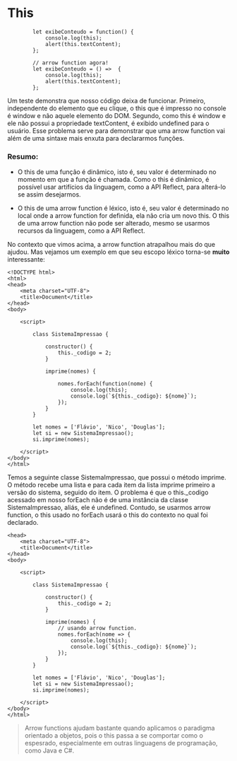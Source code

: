 # This


```
        let exibeConteudo = function() {
            console.log(this);
            alert(this.textContent);
        };
        
        // arrow function agora!
        let exibeConteudo = () =>  {
            console.log(this);
            alert(this.textContent);
        };
```

Um teste demonstra que nosso código deixa de funcionar. Primeiro, independente do elemento que eu clique, o this que é impresso no console é window e não aquele elemento do DOM. Segundo, como this é window e ele não possui a propriedade textContent, é exibido undefined para o usuário. Esse problema serve para demonstrar que uma arrow function vai além de uma sintaxe mais enxuta para declararmos funções.

### Resumo:

* O this de uma função é dinâmico, isto é, seu valor é determinado no momento em que a função é chamada. Como o this é dinâmico, é possível usar artifícios da linguagem, como a API Reflect, para alterá-lo se assim desejarmos.

* O this de uma arrow function é léxico, isto é, seu valor é determinado no local onde a arrow function for definida, ela não cria um novo this. O this de uma arrow function não pode ser alterado, mesmo se usarmos recursos da linguagem, como a API Reflect.

No contexto que vimos acima, a arrow function atrapalhou mais do que ajudou. Mas vejamos um exemplo em que seu escopo léxico torna-se **muito** interessante:

```
<!DOCTYPE html>
<html>
<head>
    <meta charset="UTF-8">
    <title>Document</title>
</head>
<body>

    <script>

        class SistemaImpressao {

            constructor() {
                this._codigo = 2;
            }

            imprime(nomes) {

                nomes.forEach(function(nome) {
                    console.log(this);
                    console.log(`${this._codigo}: ${nome}`);
                });
            }
        }

        let nomes = ['Flávio', 'Nico', 'Douglas'];
        let si = new SistemaImpressao();
        si.imprime(nomes);

    </script>
</body>
</html>
```

Temos a seguinte classe SistemaImpressao, que possui o método imprime. O método recebe uma lista e para cada item da lista imprime primeiro a versão do sistema, seguido do item. O problema é que o this._codigo acessado em nosso forEach não é de uma instância da classe SistemaImpressao, aliás, ele é undefined. Contudo, se usarmos arrow function, o this usado no forEach usará o this do contexto no qual foi declarado.

```
<head>
    <meta charset="UTF-8">
    <title>Document</title>
</head>
<body>

    <script>

        class SistemaImpressao {

            constructor() {
                this._codigo = 2;
            }

            imprime(nomes) {
                // usando arrow function.
                nomes.forEach(nome => {
                    console.log(this);
                    console.log(`${this._codigo}: ${nome}`);
                });
            }
        }

        let nomes = ['Flávio', 'Nico', 'Douglas'];
        let si = new SistemaImpressao();
        si.imprime(nomes);

    </script>
</body>
</html>
```

> Arrow functions ajudam bastante quando aplicamos o paradigma orientado a objetos, pois o this passa a se comportar como o espesrado, especialmente em outras linguagens de programação, como Java e C#.